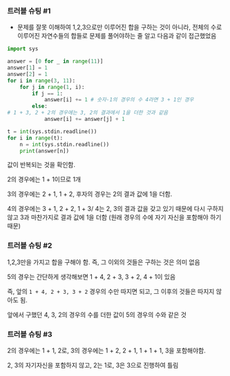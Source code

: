 ### 트러블 슈팅 #1

- 문제를 잘못 이해하여 1,2,3으로만 이루어진 합을 구하는 것이 아니라, 전체의 수로 이루어진 자연수들의 합들로 문제를 풀어야하는 줄 알고 다음과 같이 접근했었음

```python
import sys

answer = [0 for _ in range(11)]
answer[1] = 1
answer[2] = 1
for i in range(3, 11):
    for j in range(1, i):
        if j == 1: 
            answer[i] += 1 # 숫자-1의 경우의 수 4라면 3 + 1인 경우
        else:
# 1 + 3, 2 + 2의 경우에는 3, 2의 결과에서 1을 더한 것과 같음
            answer[i] += answer[j] + 1 

t = int(sys.stdin.readline())
for i in range(t):
    n = int(sys.stdin.readline())
    print(answer[n])
```

값이 반복되는 것을 확인함.

2의 경우에는 1 + 1이므로 1개

3의 경우에는 2 + 1, 1 + 2, 후자의 경우는 2의 결과 값에 1을 더함. 

4의 경우에는 3 + 1, 2 + 2, 1 + 3/ 4는 2, 3의 결과 값을 갖고 있기 때문에 다시 구하지 않고 3과 마찬가지로 결과 값에 1을 더함 (원래 경우의 수에 자기 자신을 포함해야 하기 때문)

### 트러블 슈팅 #2

1,2,3만을 가지고 합을 구해야 함. 즉, 그 이외의 것들은 구하는 것은 의미 없음

5의 경우는 간단하게 생각해보면  1 + 4, 2 + 3, 3 + 2, 4 + 1이 있음

즉, 앞의 `1 + 4, 2 + 3, 3 + 2` 경우의 수만 따지면 되고, 그 이후의 것들은 따지지 않아도 됨.

앞에서 구했던 4, 3, 2의 경우의 수를 더한 값이 5의 경우의 수와 같은 것

### 트러블 슈팅 #3

2의 경우에는 1 + 1, 2로, 3의 경우에는 1 + 2, 2 + 1, 1 + 1 + 1, 3을 포함해야함.

2, 3의 자기자신을 포함하지 않고, 2는 1로, 3은 3으로 진행하여 틀림
